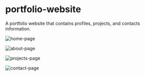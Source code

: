 # portfolio-website
A portfolio website that contains profiles, projects, and contacts information.

![home-page](https://github.com/dhifanfadhilah/portfolio-website/assets/153335231/e7677ea4-4385-4448-92cc-683f8929c8bf)

![about-page](https://github.com/dhifanfadhilah/portfolio-website/assets/153335231/fda450f9-f919-40b8-9b48-7b8dd1156b33)

![projects-page](https://github.com/dhifanfadhilah/portfolio-website/assets/153335231/d4e91103-bcc8-4a6a-885d-a78b7c30fc13)

![contact-page](https://github.com/dhifanfadhilah/portfolio-website/assets/153335231/77fab2f9-aaeb-4280-b1f3-d2a297ec9d40)
